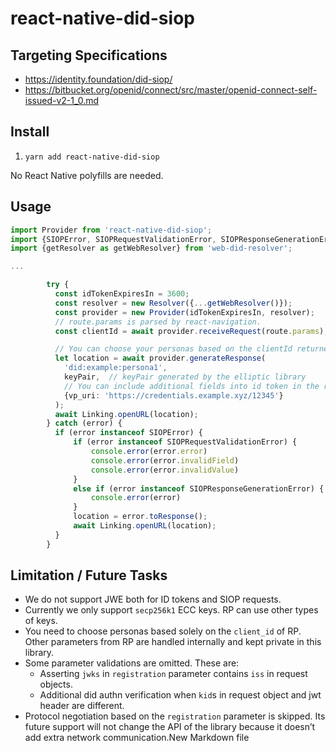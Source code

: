 # react-native-did-siop

## Targeting Specifications

- https://identity.foundation/did-siop/
- https://bitbucket.org/openid/connect/src/master/openid-connect-self-issued-v2-1_0.md

## Install

1. `yarn add react-native-did-siop`

No React Native polyfills are needed.

## Usage

```typescript
import Provider from 'react-native-did-siop';
import {SIOPError, SIOPRequestValidationError, SIOPResponseGenerationError} from 'react-native-did-siop';
import {getResolver as getWebResolver} from 'web-did-resolver';

...

        try {
          const idTokenExpiresIn = 3600;
          const resolver = new Resolver({...getWebResolver()});
          const provider = new Provider(idTokenExpiresIn, resolver);
          // route.params is parsed by react-navigation.
          const clientId = await provider.receiveRequest(route.params);

          // You can choose your personas based on the clientId returned from above.
          let location = await provider.generateResponse(
            'did:example:persona1',
            keyPair,  // keyPair generated by the elliptic library
            // You can include additional fields into id token in the return value.
            {vp_uri: 'https://credentials.example.xyz/12345'}
          );
          await Linking.openURL(location);
        } catch (error) {
          if (error instanceof SIOPError) {
              if (error instanceof SIOPRequestValidationError) {
                  console.error(error.error)
                  console.error(error.invalidField)
                  console.error(error.invalidValue)
              }
              else if (error instanceof SIOPResponseGenerationError) {
                  console.error(error)
              }
              location = error.toResponse();
              await Linking.openURL(location);
          }
        }
```

## Limitation / Future Tasks

- We do not support JWE both for ID tokens and SIOP requests.
- Currently we only support `secp256k1` ECC keys. RP can use other types of keys.
- You need to choose personas based solely on the `client_id` of RP. Other parameters from RP are handled internally and kept private in this library.
- Some parameter validations are omitted. These are:
  - Asserting `jwks` in `registration` parameter contains `iss` in request objects.
  - Additional did authn verification when `kid`s in request object and jwt header are different.
- Protocol negotiation based on the `registration` parameter is skipped. Its future support will not change the API of the library because it doesn’t add extra network communication.New Markdown file
